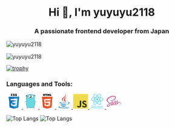<!-- # My Qiita posts
[![My Qiita posts](https://qiita-badge.apiapi.app/s/yuyuyu2118/posts.svg)](http://qiita.com/yuyuyu2118)
# My Qiita contributions
[![My Qiita contributions](https://qiita-badge.apiapi.app/s/yuyuyu2118/contributions.svg)](http://qiita.com/yuyuyu2118)
# My Qiita followers
[![My Qiita followers](https://qiita-badge.apiapi.app/s/yuyuyu2118/followers.svg)](http://qiita.com/yuyuyu2118)             
 -->
 
 <h1 align="center">Hi 👋, I'm yuyuyu2118</h1>
<h3 align="center">A passionate frontend developer from Japan</h3>

<p align="left">
  <img src="https://komarev.com/ghpvc/?username=yuyuyu2118&label=Profile%20views&color=0e75b6&style=flat" alt="yuyuyu2118" /> </p>
  <img align="center" src="https://github-readme-streak-stats.herokuapp.com/?user=yuyuyu2118&" alt="yuyuyu2118" /></p>
</p>

[![trophy](https://github-profile-trophy.vercel.app/?username=yuyuyu2118&theme=discord&row=2&column=3&no-frame=true)](https://github.com/ryo-ma/github-profile-trophy)

<!--
<h3 align="left">Connect with me:</h3>
<p align="left">
</p>
-->

<h3 align="left">Languages and Tools:</h3>
<p align="left"> <a href="https://www.w3schools.com/css/" target="_blank" rel="noreferrer"> <img src="https://raw.githubusercontent.com/devicons/devicon/master/icons/css3/css3-original-wordmark.svg" alt="css3" width="40" height="40"/> </a> <a href="https://golang.org" target="_blank" rel="noreferrer"> <img src="https://raw.githubusercontent.com/devicons/devicon/master/icons/go/go-original.svg" alt="go" width="40" height="40"/> </a> <a href="https://www.w3.org/html/" target="_blank" rel="noreferrer"> <img src="https://raw.githubusercontent.com/devicons/devicon/master/icons/html5/html5-original-wordmark.svg" alt="html5" width="40" height="40"/> </a> <a href="https://www.java.com" target="_blank" rel="noreferrer"> <img src="https://raw.githubusercontent.com/devicons/devicon/master/icons/java/java-original.svg" alt="java" width="40" height="40"/> </a> <a href="https://developer.mozilla.org/en-US/docs/Web/JavaScript" target="_blank" rel="noreferrer"> <img src="https://raw.githubusercontent.com/devicons/devicon/master/icons/javascript/javascript-original.svg" alt="javascript" width="40" height="40"/> </a> <a href="https://reactjs.org/" target="_blank" rel="noreferrer"> <img src="https://raw.githubusercontent.com/devicons/devicon/master/icons/react/react-original-wordmark.svg" alt="react" width="40" height="40"/> </a> <a href="https://sass-lang.com" target="_blank" rel="noreferrer"> <img src="https://raw.githubusercontent.com/devicons/devicon/master/icons/sass/sass-original.svg" alt="sass" width="40" height="40"/> </a> </p>

<p align="left"> 
  <img alt="Top Langs" height="170px" src="https://github-readme-stats.vercel.app/api?username=yuyuyu2118&count_private=true&show_icons=true&theme=tokyonight" />
  <img alt="Top Langs" height="170px" src="https://github-readme-stats.vercel.app/api/top-langs/?username=yuyuyu2118&layout=compact&theme=onedark" />
</p>
